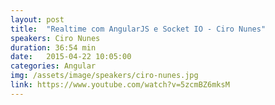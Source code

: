 ```yaml
---
layout: post
title:  "Realtime com AngularJS e Socket IO - Ciro Nunes"
speakers: Ciro Nunes
duration: 36:54 min
date:   2015-04-22 10:05:00
categories: Angular
img: /assets/image/speakers/ciro-nunes.jpg
link: https://www.youtube.com/watch?v=5zcmBZ6mksM
---
```

